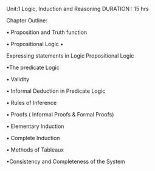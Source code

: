 Unit:1 Logic, Induction and Reasoning
DURATION : 15 hrs

Chapter Outline:

 • Proposition and Truth function 

• Propositional Logic •

 Expressing statements in Logic Propositional Logic 

•The predicate Logic 

• Validity 

• Informal Deduction in Predicate Logic

 • Rules of Inference

 • Proofs ( Informal Proofs & Formal Proofs)

 • Elementary Induction 

• Complete Induction

 • Methods of Tableaux 

•Consistency and Completeness of the System